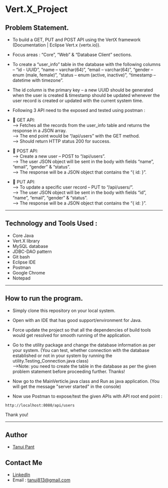 # Vert.X_Project

## Problem Statement.

- To build a GET, PUT and POST API using the VertX framework (Documentation | Eclipse Vert.x (vertx.io)).

- Focus areas : “Core”, “Web” & “Database Client” sections.

- To create a “user_info” table in the database with the following columns – “id - UUID”, “name – varchar(64)”, “email – varchar(64)”, “gender – enum (male, female)”, “status – enum (active, inactive)”, “timestamp – datetime with timezone”. 

- The id column is the primary key – a new UUID should be generated when the user is created & timestamp should be updated whenever the user record is created or updated with the current system time.

- Following 3 API need to the exposed and tested using postman : 

-  GET API:  <br/>
 --> Fetches all the records from the user_info table and returns the response in a JSON array. <br/>
 --> The end point would be “/api/users” with the GET method. <br/>
 --> Should return HTTP status 200 for success.
 
-  POST API:  <br/>
 --> Create a new user – POST to “/api/users”. <br/>
 --> The user JSON object will be sent in the body with fields “name”, “email”, “gender” & “status”. <br/>
 --> The response will be a JSON object that contains the “{ id: <new UUID of the user> }”.
  
-  PUT API:  <br/>
 --> To update a specific user record – PUT to “/api/users/<uuid>”. <br/>
 --> The user JSON object will be sent in the body with fields “id”, “name”, “email”, “gender” & “status”. <br/>
 --> The response will be a JSON object that contains the “{ id: <UUID of user record updated> }”.  

<hr/>

## Technology and Tools Used : 
- Core Java
- Vert.X library
- MySQL database
- JDBC-DAO pattern
- Git bash
- Eclipse IDE
- Postman
- Google Chrome
- Notepad
 
<hr/>

## How to run the program.
- Simply clone this repository on your local system.
  
- Open with an IDE that has good support/environment for Java. 
  
- Force update the project so that all the dependencies of build tools would get resolved for smooth running of the application.
  
- Go to the utility package and change the database information as per your system. (You can test, whether connection with the database established or not in your system by running the utility.Testing_Connection.java class) <br/>
 -->Note: you need to create the table in the database as per the given problem statement before proceeding further. Thanks!
  
- Now go to the MainVerticle.java class and Run as java application. (You will get the message "server started" in the console)
  
- Now use Postman to expose/test the given APIs with API root end point :
```
http://localhost:8080/api/users
```

Thank you!
  
<hr/>
  
## Author

- [Tanuj Pant](https://github.com/IInnffiinniittyy)


## Contact Me

- [LinkedIn](https://www.linkedin.com/in/tanujpant6263/)
- Email : tanuj813@gmail.com 
  
  
